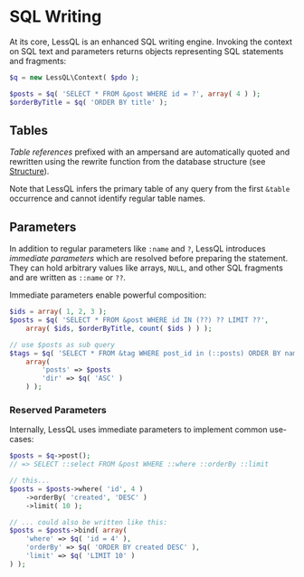 # SQL Writing

At its core, LessQL is an enhanced SQL writing engine.
Invoking the context on SQL text and parameters returns objects
representing SQL statements and fragments:

```php
$q = new LessQL\Context( $pdo );

$posts = $q( 'SELECT * FROM &post WHERE id = ?', array( 4 ) );
$orderByTitle = $q( 'ORDER BY title' );
```

## Tables

*Table references* prefixed with an ampersand are automatically quoted and
rewritten using the rewrite function from the database structure
(see [Structure](structure.md)).

Note that LessQL infers the primary table of any query
from the first `&table` occurrence and cannot identify regular table names.

## Parameters

In addition to regular parameters like `:name` and `?`,
LessQL introduces *immediate parameters* which are resolved
before preparing the statement. They can hold arbitrary values like arrays, `NULL`, and other SQL fragments
and are written as `::name` or `??`.

Immediate parameters enable powerful composition:

```php
$ids = array( 1, 2, 3 );
$posts = $q( 'SELECT * FROM &post WHERE id IN (??) ?? LIMIT ??',
	array( $ids, $orderByTitle, count( $ids ) ) );

// use $posts as sub query
$tags = $q( 'SELECT * FROM &tag WHERE post_id in (::posts) ORDER BY name ::dir',
	array(
		'posts' => $posts
		'dir' => $q( 'ASC' )
	) );
```

### Reserved Parameters

Internally, LessQL uses immediate parameters to implement common use-cases:

```php
$posts = $q->post();
// => SELECT ::select FROM &post WHERE ::where ::orderBy ::limit

// this...
$posts = $posts->where( 'id', 4 )
	->orderBy( 'created', 'DESC' )
	->limit( 10 );

// ... could also be written like this:
$posts = $posts->bind( array(
	'where' => $q( 'id = 4' ),
	'orderBy' => $q( 'ORDER BY created DESC' ),
	'limit' => $q( 'LIMIT 10' )
) );
```
